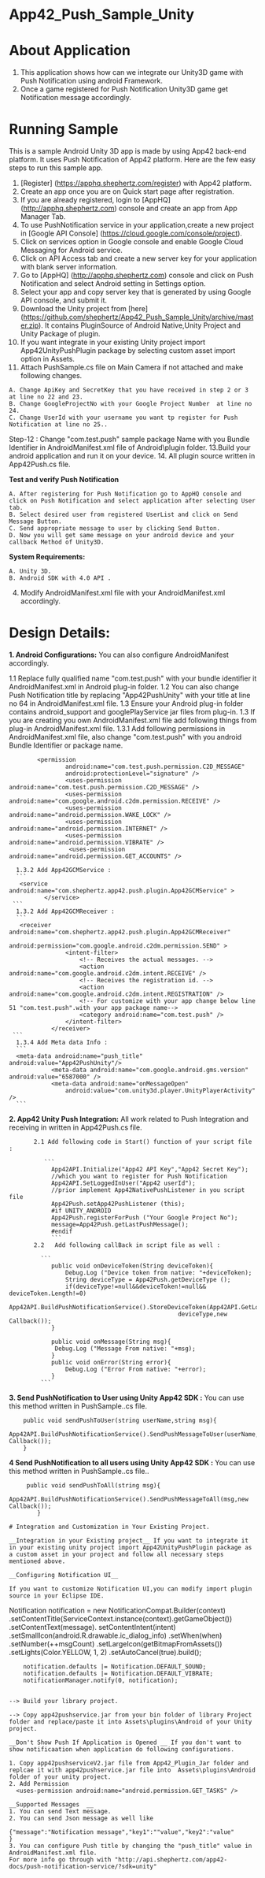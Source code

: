 App42_Push_Sample_Unity
=======================

# About Application

1. This application shows how can we integrate our Unity3D game with Push Notification using android Framework.
2. Once a game registered for Push Notification Unity3D game get Notification message accordingly.

# Running Sample

This is a sample Android Unity 3D app is made by using App42 back-end platform. It uses Push Notification of App42 platform.
Here are the few easy steps to run this sample app.

1. [Register] (https://apphq.shephertz.com/register) with App42 platform.
2. Create an app once you are on Quick start page after registration.
3. If you are already registered, login to [AppHQ] (http://apphq.shephertz.com) console and create an app from App Manager Tab.
4. To use PushNotification service in your application,create a new project in [Google API Console] (https://cloud.google.com/console/project).
5. Click on services option in Google console and enable Google Cloud Messaging for Android service.
6. Click on API Access tab and create a new server key for your application with blank server information.
7. Go to [AppHQ] (http://apphq.shephertz.com) console and click on Push Notification and select Android setting in Settings option.
8. Select your app and copy server key that is generated by using Google API console, and submit it.
9. Download the Unity project from [here] (https://github.com/shephertz/App42_Push_Sample_Unity/archive/master.zip). It contains PluginSource of Android Native,Unity Project and Unity Package of plugin.
10. If you want integrate in your existing Unity project import App42UnityPushPlugin package by selecting custom asset import option in Assets.
11. Attach PushSample.cs file on Main Camera if not attached and make following changes.

```
A. Change ApiKey and SecretKey that you have received in step 2 or 3 at line no 22 and 23.
B. Change GoogleProjectNo with your Google Project Number  at line no 24.
C. Change UserId with your username you want tp register for Push Notification at line no 25..
```
Step-12 : Change "com.test.push" sample package Name with you Bundle Identifier in AndroidManifest.xml file of Android\plugin 
folder.
13.Build your android application and run it on your device.
14. All plugin source written in App42Push.cs file.

__Test and verify Push Notification__
```
A. After registering for Push Notification go to AppHQ console and click on Push Notification and select application after selecting User tab.
B. Select desired user from registered UserList and click on Send Message Button.
C. Send appropriate message to user by clicking Send Button.
D. Now you will get same message on your android device and your callback Method of Unity3D.
```

__System Requirements:__
```
A. Unity 3D.
B. Android SDK with 4.0 API .
```

4. Modify AndroidManifest.xml file with your AndroidManifest.xml accordingly.


# Design Details:

__1. Android Configurations:__ You can also configure AndroidManifest accordingly. 

  1.1 Replace fully qualified name "com.test.push" with your bundle identifier it AndroidManifest.xml in Android plug-in folder.
  1.2 You can also change Push Notification title by replacing "App42PushUnity" with your title at line no 64 in AndroidManifest.xml file.
  1.3 Ensure your Android plug-in folder contains android_support and googlePlayService jar files from plug-in.
  1.3 If you are creating you own AndroidManifest.xml file add following things from plug-in AndroidManifest.xml file.
    1.3.1 Add following permissions in AndroidManifest.xml file, also change "com.test.push" with you android Bundle Identifier or package name.
```
        <permission
				android:name="com.test.push.permission.C2D_MESSAGE"
				android:protectionLevel="signature" />
				<uses-permission android:name="com.test.push.permission.C2D_MESSAGE" />
				<uses-permission android:name="com.google.android.c2dm.permission.RECEIVE" />
				<uses-permission android:name="android.permission.WAKE_LOCK" />
				<uses-permission android:name="android.permission.INTERNET" />
				<uses-permission android:name="android.permission.VIBRATE" />
				 <uses-permission android:name="android.permission.GET_ACCOUNTS" />
```
      1.3.2 Add App42GCMService :
	  ```
	   <service android:name="com.shephertz.app42.push.plugin.App42GCMService" > 
			  </service>
	 ```
	  1.3.2 Add App42GCMReceiver :
	  ```
	   <receiver android:name="com.shephertz.app42.push.plugin.App42GCMReceiver"
					android:permission="com.google.android.c2dm.permission.SEND" >
					<intent-filter>
						<!-- Receives the actual messages. -->
						<action android:name="com.google.android.c2dm.intent.RECEIVE" />
						<!-- Receives the registration id. -->
						<action android:name="com.google.android.c2dm.intent.REGISTRATION" />
						<!-- For customize with your app change below line 51 "com.test.push".with your app package name-->
						<category android:name="com.test.push" />
					</intent-filter>
				</receiver>
	 ```
	  1.3.4 Add Meta data Info :
	  ```
	  <meta-data android:name="push_title" android:value="App42PushUnity"/>
				<meta-data android:name="com.google.android.gms.version" android:value="6587000" />
				<meta-data android:name="onMessageOpen"
					android:value="com.unity3d.player.UnityPlayerActivity" />
	  ```
__2. App42 Unity Push Integration:__ All work related to Push Integration and receiving in written in App42Push.cs file. 

           2.1 Add following code in Start() function of your script file :
		  
		      ```
				App42API.Initialize("App42 API Key","App42 Secret Key");
				//which you want to register for Push Notification
				App42API.SetLoggedInUser("App42 userId");
				//prior implement App42NativePushListener in you script file
				App42Push.setApp42PushListener (this);
				#if UNITY_ANDROID
				App42Push.registerForPush ("Your Google Project No");
				message=App42Push.getLastPushMessage();
				#endif 
			    ```
		   2.2	 Add following callBack in script file as well :
		      
			 ```
			    public void onDeviceToken(String deviceToken){
					Debug.Log ("Device token from native: "+deviceToken);
					String deviceType = App42Push.getDeviceType ();
					if(deviceType!=null&&deviceToken!=null&& deviceToken.Length!=0)
						App42API.BuildPushNotificationService().StoreDeviceToken(App42API.GetLoggedInUser(),deviceToken,
                                                    deviceType,new Callback());
				}
				
			    public void onMessage(String msg){
				 Debug.Log ("Message From native: "+msg);
				}
				public void onError(String error){
					Debug.Log ("Error From native: "+error);
				}
			 ```
	  
__3. Send PushNotification to User using Unity App42 SDK :__ You can use this method written in PushSample..cs file.
 
```
	public void sendPushToUser(string userName,string msg){
		App42API.BuildPushNotificationService().SendPushMessageToUser(userName,msg,new Callback());
	}

```

__4 Send PushNotification to all users using Unity App42 SDK :__ You can use this method written in PushSample..cs file..
 
```
	 public void sendPushToAll(string msg){	
		 App42API.BuildPushNotificationService().SendPushMessageToAll(msg,new Callback());
        }

```

```
# Integration and Customization in Your Existing Project.

__Integration in your Existing project__ If you want to integrate it in your existing unity project import App42UnityPushPlugin package as a custom asset in your project and follow all necessary steps mentioned above.

__Configuring Notification UI__ 

If you want to customize Notification UI,you can modify import plugin source in your Eclipse IDE.

```
Notification notification = new NotificationCompat.Builder(context)
				.setContentTitle(ServiceContext.instance(context).getGameObject())
				.setContentText(message).
				 setContentIntent(intent)
				.setSmallIcon(android.R.drawable.ic_dialog_info)
				.setWhen(when)
				.setNumber(++msgCount)
				.setLargeIcon(getBitmapFromAssets())
				.setLights(Color.YELLOW, 1, 2)
				.setAutoCancel(true).build();

		notification.defaults |= Notification.DEFAULT_SOUND;
		notification.defaults |= Notification.DEFAULT_VIBRATE;
		notificationManager.notify(0, notification);
```

--> Build your library project.

--> Copy app42pushservice.jar from your bin folder of library Project folder and replace/paste it into Assets\plugins\Android of your Unity project.

__Don't Show Push If Application is Opened __ If you don't want to show notificaation when application do following configurations.

1. Copy app42pushserviceV2.jar file from App42_Plugin_Jar folder and replcae it with app42pushservice.jar file into  Assets\plugins\Android folder of your unity project.
2. Add Permission 
  <uses-permission android:name="android.permission.GET_TASKS" />
  
__Supported Messages  __
1. You can send Text message.
2. You can send Json message as well like

{"message":"Notification message","key1":""value","key2":"value"
}
3. You can configure Push title by changing the "push_title" value in AndroidManifest.xml file.
For more info go through with "http://api.shephertz.com/app42-docs/push-notification-service/?sdk=unity"
